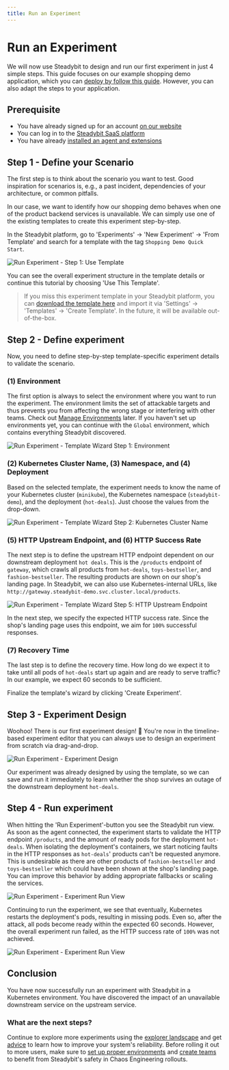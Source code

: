 ```yaml
---
title: Run an Experiment
---
```


# Run an Experiment

We will now use Steadybit to design and run our first experiment in just 4 simple steps.
This guide focuses on our example shopping demo application, which you can [deploy by follow this guide](deploy-example-application.md).
However, you can also adapt the steps to your application.

## Prerequisite

* You have already signed up for an account [on our website](https://signup.steadybit.com)
* You can log in to the [Steadybit SaaS platform](https://platform.steadybit.com)
* You have already [installed an agent and extensions](set-up-agents.md)

## Step 1 - Define your Scenario

The first step is to think about the scenario you want to test.
Good inspiration for scenarios is, e.g., a past incident, dependencies of your architecture, or common pitfalls.

In our case, we want to identify how our shopping demo behaves when one of the product backend services is unavailable.
We can simply use one of the existing templates to create this experiment step-by-step.

In the Steadybit platform, go to 'Experiments' -> 'New Experiment' -> 'From Template' and search for a template with the tag `Shopping Demo Quick Start`.

![Run Experiment - Step 1: Use Template](run-experiment-step-1.png)

You can see the overall experiment structure in the template details or continue this tutorial by choosing 'Use This Template'.

> If you miss this experiment template in your Steadybit platform, you can [download the template here](template.json) and import it via 'Settings' -> 'Templates' -> 'Create Template'.
> In the future, it will be available out-of-the-box.

## Step 2 - Define experiment

Now, you need to define step-by-step template-specific experiment details to validate the scenario.

### (1) Environment
The first option is always to select the environment where you want to run the experiment.
The environment limits the set of attackable targets and thus prevents you from affecting the wrong stage or interfering with other teams.
Check out [Manage Environments](install-and-configure/manage-environments) later.
If you haven't set up environments yet, you can continue with the `Global` environment, which contains everything Steadybit discovered.

![Run Experiment - Template Wizard Step 1: Environment](run-experiment-step-2.png)

### (2) Kubernetes Cluster Name, (3) Namespace, and (4) Deployment
Based on the selected template, the experiment needs to know the name of your Kubernetes cluster (`minikube`), the Kubernetes namespace (`steadybit-demo`), and the deployment (`hot-deals`).
Just choose the values from the drop-down.

![Run Experiment - Template Wizard Step 2: Kubernetes Cluster Name](run-experiment-step-3.png)

### (5) HTTP Upstream Endpoint, and (6) HTTP Success Rate
The next step is to define the upstream HTTP endpoint dependent on our downstream deployment `hot deals`.
This is the `/products` endpoint of `gateway`, which crawls all products from `hot-deals`, `toys-bestseller`, and `fashion-bestseller`.
The resulting products are shown on our shop's landing page.
In Steadybit, we can also use Kubernetes-internal URLs, like `http://gateway.steadybit-demo.svc.cluster.local/products`.

![Run Experiment - Template Wizard Step 5: HTTP Upstream Endpoint](run-experiment-step-4.png)

In the next step, we specify the expected HTTP success rate.
Since the shop's landing page uses this endpoint, we aim for `100%` successful responses.

### (7) Recovery Time
The last step is to define the recovery time.
How long do we expect it to take until all pods of `hot-deals` start up again and are ready to serve traffic? In our example, we expect 60 seconds to be sufficient.

Finalize the template's wizard by clicking 'Create Experiment'.

## Step 3 - Experiment Design
Woohoo!
There is our first experiment design! 🎉 You're now in the timeline-based experiment editor that you can always use to design an experiment from scratch via drag-and-drop.

![Run Experiment - Experiment Design](run-experiment-step-5.png)

Our experiment was already designed by using the template, so we can save and run it immediately to learn whether the shop survives an outage of the downstream deployment `hot-deals`.

## Step 4 - Run experiment
When hitting the 'Run Experiment'-button you see the Steadybit run view.
As soon as the agent connected, the experiment starts to validate the HTTP endpoint `/products`, and the amount of ready pods for the deployment `hot-deals`.
When isolating the deployment's containers, we start noticing faults in the HTTP responses as `hot-deals`' products can't be requested anymore.
This is undesirable as there are other products of `fashion-bestseller` and `toys-bestseller` which could have been shown at the shop's landing page.
You can improve this behavior by adding appropriate fallbacks or scaling the services.

![Run Experiment - Experiment Run View](run-experiment-step-6.png)

Continuing to run the experiment, we see that eventually, Kubernetes restarts the deployment's pods, resulting in missing pods.
Even so, after the attack, all pods become ready within the expected 60 seconds.
However, the overall experiment run failed, as the HTTP success rate of `100%` was not achieved.

![Run Experiment - Experiment Run View](run-experiment-step-7.png)

## Conclusion

You have now successfully run an experiment with Steadybit in a Kubernetes environment.
You have discovered the impact of an unavailable downstream service on the upstream service.

### What are the next steps?
Continue to explore more experiments using the [explorer landscape](use-steadybit/explorer/landscape) and get [advice](use-steadybit/explorer/advice) to learn how to improve your system's reliability.
Before rolling it out to more users, make sure to [set up proper environments](install-and-configure/manage-environments) and [create teams](install-and-configure/manage-teams-and-users) to benefit from Steadybit's safety in Chaos Engineering rollouts.